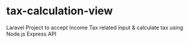 # tax-calculation-view
Laravel Project to accept Income Tax related input &amp; calculate tax using Node.js Express API  
